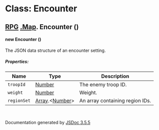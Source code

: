 # Class: Encounter

## [RPG](RPG.md) [.Map](RPG.Map.md).  Encounter ()

#### new Encounter ()

The JSON data structure of an encounter setting.

##### Properties:

| Name | Type | Description |
| --- | --- | --- |
| `troopId` | [Number](Number.md) | The enemy troop ID. |
| `weight` | [Number](Number.md) | Weight. |
| `regionSet` | [Array](Array.md).<[Number](Number.md)> | An array containing region IDs. |

<dl>
</dl>
 <br>

  Documentation generated by [JSDoc 3.5.5](https://github.com/jsdoc3/jsdoc)
